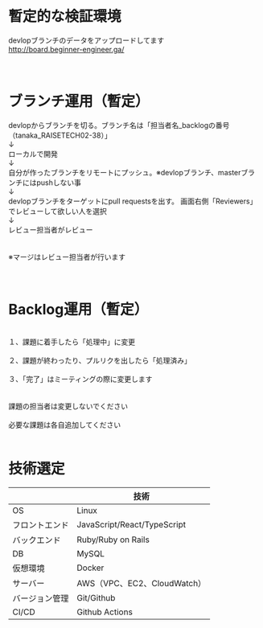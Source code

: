 # 暫定的な検証環境
devlopブランチのデータをアップロードしてます<br>
http://board.beginner-engineer.ga/<br>
<br>
<br>

# ブランチ運用（暫定）

devlopからブランチを切る。ブランチ名は「担当者名_backlogの番号（tanaka_RAISETECH02-38）」<br>
↓<br>
ローカルで開発<br>
↓<br>
自分が作ったブランチをリモートにプッシュ。※devlopブランチ、masterブランチにはpushしない事<br>
↓<br>
devlopブランチをターゲットにpull requestsを出す。 画面右側「Reviewers」でレビューして欲しい人を選択<br>
↓<br>
レビュー担当者がレビュー<br>
<br>
<br>
※マージはレビュー担当者が行います<br>
<br>
<br>

# Backlog運用（暫定）
<br>
１、課題に着手したら「処理中」に変更<br>
<br>
２、課題が終わったり、プルリクを出したら「処理済み」<br>
<br>
３、「完了」はミーティングの際に変更します<br>
<br>
<br>
課題の担当者は変更しないでください<br>
<br>
必要な課題は各自追加してください
<br>
<br>


# 技術選定
|  | 技術 |
| --- | --- |
| OS | Linux |
| フロントエンド | JavaScript/React/TypeScript |
| バックエンド | Ruby/Ruby on Rails |
| DB | MySQL |
| 仮想環境 | Docker |
| サーバー | AWS（VPC、EC2、CloudWatch） |
| バージョン管理 | Git/Github |
| CI/CD | Github Actions |
